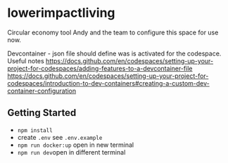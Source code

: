 # lowerimpactliving
Circular economy tool
Andy and the team to configure this space for use now.

Devcontainer - json file should define was is activated for the codespace.
Useful notes
https://docs.github.com/en/codespaces/setting-up-your-project-for-codespaces/adding-features-to-a-devcontainer-file
https://docs.github.com/en/codespaces/setting-up-your-project-for-codespaces/introduction-to-dev-containers#creating-a-custom-dev-container-configuration

## Getting Started

  - `npm install`
  - create `.env` see `.env.example`
  - `npm run docker:up` open in new terminal
  - `npm run dev`open in different terminal
